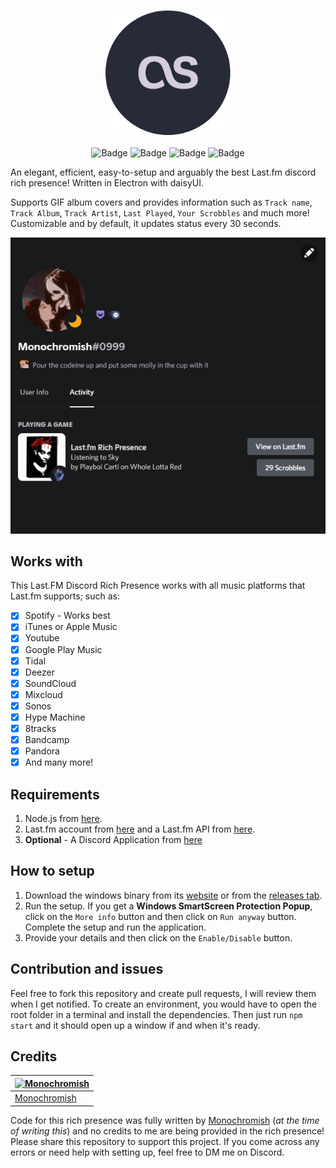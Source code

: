 <p align="center">
<img width="200" src="https://raw.githubusercontent.com/Monochromish/Last.fm-Discord-Rich-Presence/main/src/icons/logo.png" alt="Logo">
<br><br>
<img src="https://img.shields.io/github/v/release/Monochromish/Last.fm-Discord-Rich-Presence?color=302f3d&include_prereleases&style=for-the-badge" alt="Badge">
<img src="https://img.shields.io/github/stars/Monochromish/Last.fm-Discord-Rich-Presence?color=302f3d&style=for-the-badge" alt="Badge">
<img src="https://img.shields.io/github/forks/Monochromish/Last.fm-Discord-Rich-Presence?color=302f3d&style=for-the-badge" alt="Badge">
<img src="https://img.shields.io/discord/946515105443610654?color=302f3d&style=for-the-badge" alt="Badge">
</p>

An elegant, efficient, easy-to-setup and arguably the best Last.fm discord rich presence! Written in Electron with daisyUI.

Supports GIF album covers and provides information such as `Track name`, `Track Album`, `Track Artist`, `Last Played`, `Your Scrobbles` and much more!
Customizable and by default, it updates status every 30 seconds.

![Example](Example.gif 'Example')

## Works with

This Last.FM Discord Rich Presence works with all music platforms that Last.fm supports; such as:

- [x] Spotify - Works best
- [x] iTunes or Apple Music
- [x] Youtube
- [x] Google Play Music
- [x] Tidal
- [x] Deezer
- [x] SoundCloud
- [x] Mixcloud
- [x] Sonos
- [x] Hype Machine
- [x] 8tracks
- [x] Bandcamp
- [x] Pandora
- [x] And many more!

## Requirements

1. Node.js from [here](https://nodejs.org).
2. Last.fm account from [here](https://www.last.fm/join) and a Last.fm API from [here](https://www.last.fm/api/account/create).
3. **Optional** - A Discord Application from [here](https://discord.com/developers/applications)

## How to setup

1. Download the windows binary from its [website](https://www.lastfmrichpresence.tk) or from the [releases tab](https://github.com/Monochromish/Last.fm-Discord-Rich-Presence/releases).
2. Run the setup. If you get a **Windows SmartScreen Protection Popup**, click on the `More info` button and then click on `Run anyway` button. Complete the setup and run the application.
3. Provide your details and then click on the `Enable/Disable` button.

## Contribution and issues

Feel free to fork this repository and create pull requests, I will review them when I get notified.
To create an environment, you would have to open the root folder in a terminal and install the dependencies. Then just run `npm start` and it should open up a window if and when it's ready.

## Credits

| [![Monochromish](https://github.com/Monochromish.png?size=100)](https://github.com/Monochromish) 	|
|---	|
| [Monochromish](https://github.com/Monochromish) 	|

Code for this rich presence was fully written by [Monochromish](https://monolul.me) (_at the time of writing this_) and no credits to me are being provided in the rich presence! Please share this repository to support this project.
If you come across any errors or need help with setting up, feel free to DM me on Discord.
